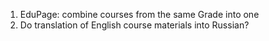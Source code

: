 1. EduPage: combine courses from the same Grade into one 
2. Do translation of English course materials into Russian?


